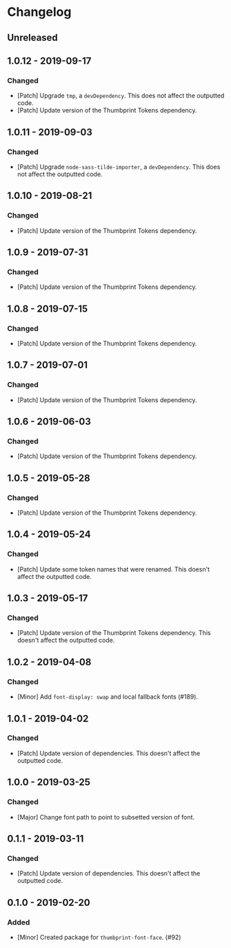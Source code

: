 # Changelog

## Unreleased

## 1.0.12 - 2019-09-17

### Changed

-   [Patch] Upgrade `tmp`, a `devDependency`. This does not affect the outputted code.
-   [Patch] Update version of the Thumbprint Tokens dependency.

## 1.0.11 - 2019-09-03

### Changed

-   [Patch] Upgrade `node-sass-tilde-importer`, a `devDependency`. This does not affect the outputted code.

## 1.0.10 - 2019-08-21

### Changed

-   [Patch] Update version of the Thumbprint Tokens dependency.

## 1.0.9 - 2019-07-31

### Changed

-   [Patch] Update version of the Thumbprint Tokens dependency.

## 1.0.8 - 2019-07-15

### Changed

-   [Patch] Update version of the Thumbprint Tokens dependency.

## 1.0.7 - 2019-07-01

### Changed

-   [Patch] Update version of the Thumbprint Tokens dependency.

## 1.0.6 - 2019-06-03

### Changed

-   [Patch] Update version of the Thumbprint Tokens dependency.

## 1.0.5 - 2019-05-28

### Changed

-   [Patch] Update version of the Thumbprint Tokens dependency.

## 1.0.4 - 2019-05-24

### Changed

-   [Patch] Update some token names that were renamed. This doesn't affect the outputted code.

## 1.0.3 - 2019-05-17

### Changed

-   [Patch] Update version of the Thumbprint Tokens dependency. This doesn't affect the outputted code.

## 1.0.2 - 2019-04-08

### Changed

-   [Minor] Add `font-display: swap` and local fallback fonts (#189).

## 1.0.1 - 2019-04-02

### Changed

-   [Patch] Update version of dependencies. This doesn't affect the outputted code.

## 1.0.0 - 2019-03-25

### Changed

-   [Major] Change font path to point to subsetted version of font.

## 0.1.1 - 2019-03-11

### Changed

-   [Patch] Update version of dependencies. This doesn't affect the outputted code.

## 0.1.0 - 2019-02-20

### Added

-   [Minor] Created package for `thumbprint-font-face`. (#92)
